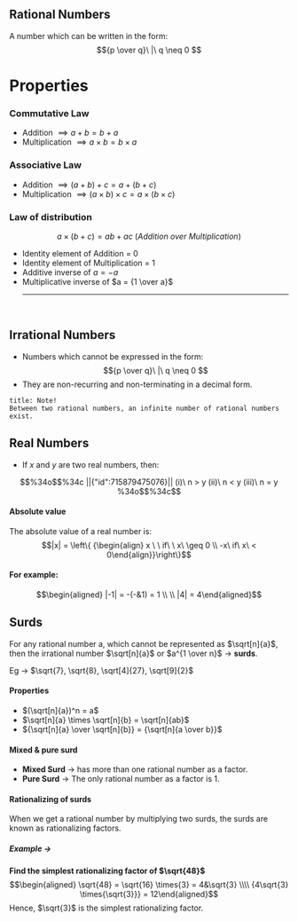 ## **Rational Numbers**
A number which can be written in the form:
$${p \over q}\ |\ q \neq 0 $$

# Properties
### Commutative Law
* Addition $\implies a + b = b + a$
* Multiplication $\implies a \times b = b \times a$

### Associative Law
* Addition $\implies (a + b) + c = a + (b + c)$
* Multiplication $\implies (a \times b) \times c = a \times (b \times c)$

### Law of distribution
$$a \times (b + c) = ab + ac \ (Addition\ over\ Multiplication)$$
* Identity element of Addition = $0$
* Identity element of Multiplication = $1$
* Additive inverse of $a = -a$
* Multiplicative inverse of $a = {1 \over a}$
<br><hr><br>
## **Irrational Numbers**
* Numbers which cannot be expressed in the form:$${p \over q}\ |\ q \neq 0 $$
* They are non-recurring and non-terminating in a decimal form.

```ad-note
title: Note!
Between two rational numbers, an infinite number of rational numbers exist.
```
## **Real Numbers**
* If $x$ and $y$ are two real numbers, then:
```math
%34o$$%34c
||{"id":715879475076}||

(i)\ n > y
(ii)\ n < y
(iii)\ n = y
%34o$$%34c
```
#### Absolute value
The absolute value of a real number is:
$$|x| = \left\{ {\begin{align} x \ \ if\ \ x\ \geq 0 \\ -x\ if\ x\ < 0\end{align}}\right\}$$
#### For example:
$$\begin{aligned} |-1| = -(-&1) = 1 \\ \\  |4| = 4\end{aligned}$$
## **Surds**
For any rational number a, which cannot be represented as $\sqrt[n]{a}$, then the irrational number $\sqrt[n]{a}$ or $a^{1 \over n}$ $\to$ **surds**.

Eg $\to$ $\sqrt{7}, \sqrt{8}, \sqrt[4]{27}, \sqrt[9]{2}$

#### Properties
* $(\sqrt[n]{a})^n = a$
* $\sqrt[n]{a} \times \sqrt[n]{b} = \sqrt[n]{ab}$ 
* ${\sqrt[n]{a} \over \sqrt[n]{b}} = {\sqrt[n]{a \over b}}$

#### Mixed & pure surd
* **Mixed Surd** $\to$ has more than one rational number as a factor.
* **Pure Surd** $\to$ The only rational number as a factor is 1.

#### Rationalizing of surds
When we get a rational number by multiplying two surds, the surds are known as rationalizing factors.

##### Example $\to$
**Find the simplest rationalizing factor of $\sqrt{48}$**
$$\begin{aligned}
\sqrt{48} = \sqrt{16} \times{3}
= 4&\sqrt{3} \\\\
{4\sqrt{3} \times{\sqrt{3}}} = 12\end{aligned}$$
Hence, $\sqrt{3}$ is the simplest rationalizing factor.
